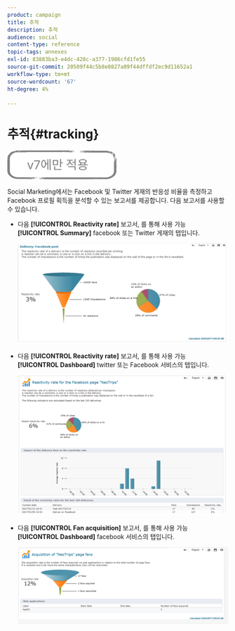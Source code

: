 ```yaml
---
product: campaign
title: 추적
description: 추적
audience: social
content-type: reference
topic-tags: annexes
exl-id: 83883ba3-e4dc-428c-a377-1986cfd1fe55
source-git-commit: 20509f44c5b8e0827a09f44dffdf2ec9d11652a1
workflow-type: tm+mt
source-wordcount: '67'
ht-degree: 4%

---
```


# 추적{#tracking}

![](../../assets/v7-only.svg)

Social Marketing에서는 Facebook 및 Twitter 게재의 반응성 비율을 측정하고 Facebook 프로필 획득을 분석할 수 있는 보고서를 제공합니다. 다음 보고서를 사용할 수 있습니다.

* 다음 **[!UICONTROL Reactivity rate]** 보고서, 를 통해 사용 가능 **[!UICONTROL Summary]** facebook 또는 Twitter 게재의 탭입니다.

   ![](assets/social_report_3.png)

* 다음 **[!UICONTROL Reactivity rate]** 보고서, 를 통해 사용 가능 **[!UICONTROL Dashboard]** twitter 또는 Facebook 서비스의 탭입니다.

   ![](assets/social_report_2.png)

* 다음 **[!UICONTROL Fan acquisition]** 보고서, 를 통해 사용 가능 **[!UICONTROL Dashboard]** facebook 서비스의 탭입니다.

   ![](assets/social_report_1.png)

